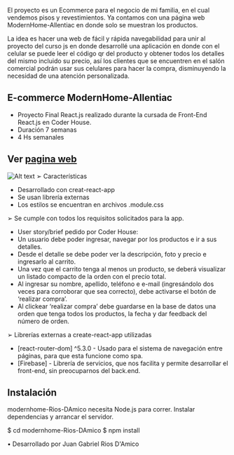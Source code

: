 ﻿El proyecto es un Ecommerce para el negocio de mi familia, en el cual vendemos pisos y revestimientos. Ya contamos con una página web ModernHome-Allentiac en donde solo se muestran los productos.

La idea es hacer una web de fácil y rápida navegabilidad para unir al proyecto del curso js en donde desarrollé una aplicación en donde con el celular se puede leer el código qr del producto y obtener todos los detalles del mismo incluido su precio, así los clientes que se encuentren en el salón comercial podrán usar sus celulares para hacer la compra, disminuyendo la necesidad de una atención personalizada.

## E-commerce ModernHome-Allentiac
- Proyecto Final React.js realizado durante la cursada de Front-End React.js en Coder House.
- Duración 7 semanas
- 4 Hs semanales

## Ver [pagina web](https://modernhome-allentiac.netlify.app/)
![ Alt text](./Navegabilidad.gif)
➢ Características

- Desarrollado con creat-react-app
- Se usan librería externas
- Los estilos se encuentran en archivos .module.css

➢ Se cumple con todos los requisitos solicitados para la app.
- User story/brief pedido por Coder House:
- Un usuario debe poder ingresar, navegar por los productos e ir a sus detalles.
- Desde el detalle se debe poder ver la descripción, foto y precio e ingresarlo al carrito.
- Una vez que el carrito tenga al menos un producto, se deberá visualizar un listado compacto de la orden con el precio total.
- Al ingresar su nombre, apellido, teléfono e e-mail (ingresándolo dos veces para corroborar que sea correcto), debe activarse el botón de ‘realizar compra’.
- Al clickear ‘realizar compra’ debe guardarse en la base de datos una orden que tenga todos los productos, la fecha y dar feedback del número de orden.

➢ Librerías externas a create-react-app utilizadas
- [react-router-dom] ^5.3.0 - Usado para el sistema de navegación entre páginas, para que esta funcione como spa.
- [Firebase] - Librería de servicios, que nos facilita y permite desarrollar el front-end, sin preocuparnos del back.end.

## Instalación
modernhome-Rios-DAmico necesita Node.js para correr. 
Instalar dependencias y arrancar el servidor.

$ cd modernhome-Rios-DAmico
$ npm install

• Desarrollado por Juan Gabriel Rios D'Amico
